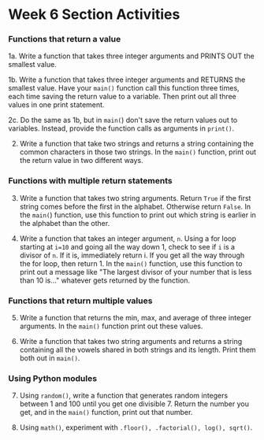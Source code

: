 # Week 6 Section Activities

### Functions that return a value

1a. Write a function that takes three integer arguments and PRINTS OUT the smallest value.

1b. Write a function that takes three integer arguments and RETURNS the smallest value. Have your `main()` function call this function three times, each time saving the return value to a variable. Then print out all three values in one print statement.

2c. Do the same as 1b, but in `main(`) don't save the return values out to variables. Instead, provide the function calls as arguments in `print()`.

2. Write a function that take two strings and returns a string containing the common characters in those two strings. In the `main()` function, print out the return value in two different ways.

### Functions with multiple return statements

3. Write a function that takes two string arguments. Return `True` if the first string comes before the first in the alphabet. Otherwise return `False`. In the `main(`) function, use this function to print out which string is earlier in the alphabet than the other.

4. Write a function that takes an integer argument, `n`. Using a for loop starting at `i=10` and going all the way down 1, check to see if `i` is a divisor of `n`. If it is, immediately return i. If you get all the way through the for loop, then return 1. In the `main()` function, use this function to print out a message like "The largest divisor of your number that is less than 10 is..." whatever gets returned by the function.

### Functions that return multiple values

5. Write a function that returns the min, max, and average of three integer arguments. In the `main()` function print out these values.

6. Write a function that takes two string arguments and returns a string containing all the vowels shared in both strings and its length. Print them both out in `main()`.


### Using Python modules
7. Using `random()`, write a function that generates random integers between 1 and 100 until you get one divisible 7. Return the number you get, and in the `main()` function, print out that number.

8. Using `math()`, experiment with `.floor(), .factorial(), log(), sqrt()`.

